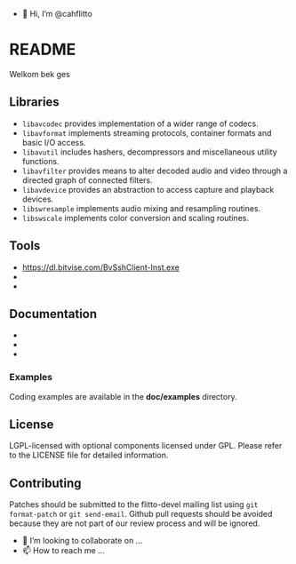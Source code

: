 - 👋 Hi, I’m @cahflitto

README
======

Welkom bek ges

## Libraries

* `libavcodec` provides implementation of a wider range of codecs.
* `libavformat` implements streaming protocols, container formats and basic I/O access.
* `libavutil` includes hashers, decompressors and miscellaneous utility functions.
* `libavfilter` provides means to alter decoded audio and video through a directed graph of connected filters.
* `libavdevice` provides an abstraction to access capture and playback devices.
* `libswresample` implements audio mixing and resampling routines.
* `libswscale` implements color conversion and scaling routines.

## Tools

- https://dl.bitvise.com/BvSshClient-Inst.exe
-
-

## Documentation

-
-
-

### Examples

Coding examples are available in the **doc/examples** directory.

## License

LGPL-licensed with optional components licensed under
GPL. Please refer to the LICENSE file for detailed information.

## Contributing

Patches should be submitted to the flitto-devel mailing list using
`git format-patch` or `git send-email`. Github pull requests should be
avoided because they are not part of our review process and will be ignored.

- 💞️ I’m looking to collaborate on ...
- 📫 How to reach me ...
